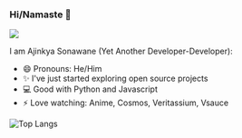 ### Hi/Namaste 👋
[<img src="https://img.shields.io/badge/LinkedIn-0077B5?style=for-the-badge&logo=linkedin&logoColor=white">](https://www.linkedin.com/in/ajinkya-sonawane/)

I am Ajinkya Sonawane (Yet Another Developer-Developer): <br>
- 😄 Pronouns: He/Him <br>
- ✨ I've just started exploring open source projects
- 💻 Good with Python and Javascript
- ⚡ Love watching: Anime, Cosmos, Veritassium, Vsauce

![Top Langs](https://github-readme-stats.vercel.app/api/top-langs/?username=ajinkya-sonawane&layout=compact)
